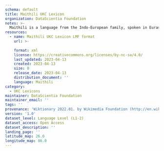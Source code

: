 ```yaml
---
schema: default
title: Maithili UKC Lexicon
organization: DataScientia Foundation
notes: >-
  Maithili is a language from the Indo-European family, spoken in Eurasia. The UKC Lexicon of Maithili is represented as a lexico-semantic network. It consists of words, word senses, synsets, as well as sense-level and synset-level relationships.
resources:
  - name: Maithili UKC Lexicon LMF format
    url: >-
      
    format: xml
    license: https://creativecommons.org/licenses/by-nc-sa/4.0/
    last_updated: 2023-04-13
    created: 2023-04-13
    size: 0
    release_date: 2023-04-13
    distribution_document: ''
    language: Maithili
category:
  - UKC Lexicons
maintainer: DataScientia Foundation
maintainer_email: ''
tags: ''
provenance: 'Wiktionary 2022.01. by Wikimedia Foundation (http://en.wiktionary.org); Princeton WordNet 2.1 by Princeton University (https://wordnet.princeton.edu)'
version: '1.0'
dataset_level: Language Level (L1-2)
dataset_access: Open Access
dataset_description: ''
landing_page: ''
latitude_map: 26.0
longitude_map: 86.0
---
```


